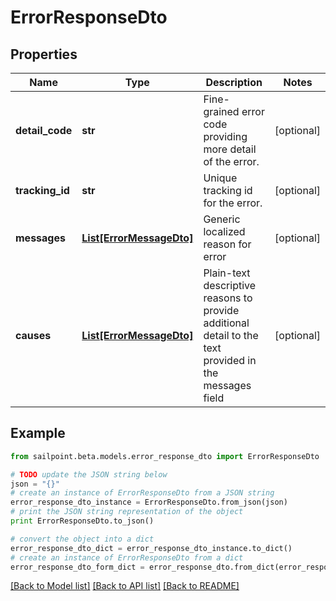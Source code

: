 # ErrorResponseDto


## Properties
Name | Type | Description | Notes
------------ | ------------- | ------------- | -------------
**detail_code** | **str** | Fine-grained error code providing more detail of the error. | [optional] 
**tracking_id** | **str** | Unique tracking id for the error. | [optional] 
**messages** | [**List[ErrorMessageDto]**](ErrorMessageDto.md) | Generic localized reason for error | [optional] 
**causes** | [**List[ErrorMessageDto]**](ErrorMessageDto.md) | Plain-text descriptive reasons to provide additional detail to the text provided in the messages field | [optional] 

## Example

```python
from sailpoint.beta.models.error_response_dto import ErrorResponseDto

# TODO update the JSON string below
json = "{}"
# create an instance of ErrorResponseDto from a JSON string
error_response_dto_instance = ErrorResponseDto.from_json(json)
# print the JSON string representation of the object
print ErrorResponseDto.to_json()

# convert the object into a dict
error_response_dto_dict = error_response_dto_instance.to_dict()
# create an instance of ErrorResponseDto from a dict
error_response_dto_form_dict = error_response_dto.from_dict(error_response_dto_dict)
```
[[Back to Model list]](../README.md#documentation-for-models) [[Back to API list]](../README.md#documentation-for-api-endpoints) [[Back to README]](../README.md)


